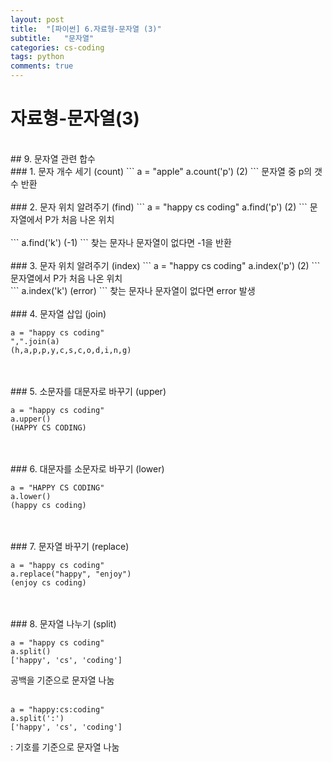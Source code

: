 ```yaml
---
layout: post
title:  "[파이썬] 6.자료형-문자열 (3)"
subtitle:   "문자열"
categories: cs-coding
tags: python
comments: true
---
```

# 자료형-문자열(3)
<br>
## 9. 문자열 관련 합수
<br>
### 1. 문자 개수 세기 (count)
```
a = "apple"
a.count('p')
(2)
```
문자열 중 p의 갯수 반환
<br>
<br>
### 2. 문자 위치 알려주기 (find)
```
a = "happy cs coding"
a.find('p')
(2)
```
문자열에서 P가 처음 나온 위치<br><br>
```
a.find('k')
(-1)
```
찾는 문자나 문자열이 없다면 -1을 반환
<br>
<br>
### 3. 문자 위치 알려주기 (index)
```
a = "happy cs coding"
a.index('p')
(2)
```
문자열에서 P가 처음 나온 위치<br>
```
a.index('k')
(error)
```
찾는 문자나 문자열이 없다면 error 발생<br>
<br>
### 4. 문자열 삽입 (join)

```
a = "happy cs coding"
",".join(a)
(h,a,p,p,y,c,s,c,o,d,i,n,g)
```

<br>
<br>
### 5. 소문자를 대문자로 바꾸기 (upper)

```
a = "happy cs coding"
a.upper()
(HAPPY CS CODING)
```

<br>
<br>
### 6. 대문자를 소문자로 바꾸기 (lower)

```
a = "HAPPY CS CODING"
a.lower()
(happy cs coding)
```

<br>
<br>
### 7. 문자열 바꾸기 (replace)

```
a = "happy cs coding"
a.replace("happy", "enjoy")
(enjoy cs coding)
```

<br>
<br>
### 8. 문자열 나누기 (split)

```
a = "happy cs coding"
a.split()
['happy', 'cs', 'coding']
```
공백을 기준으로 문자열 나눔<br><br>
```
a = "happy:cs:coding"
a.split(':')
['happy', 'cs', 'coding']
```
: 기호를 기준으로 문자열 나눔
